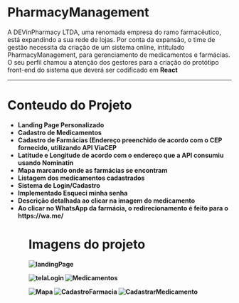 <h1>PharmacyManagement</h1>
 <p>A DEVinPharmacy LTDA, uma renomada empresa do ramo farmacêutico, está expandindo a sua rede de lojas. Por conta da expansão, o time de gestão necessita da criação de um sistema online, intitulado PharmacyManagement, para gerenciamento de medicamentos e farmácias. O seu perfil chamou a atenção dos gestores para a criação do protótipo front-end do sistema que deverá ser codificado em <strong>React</<strong></p>
 <hr>

<h1>Conteudo do Projeto</h1>
<ul>
  <li>Landing Page Personalizado</li>
  <li>Cadastro de Medicamentos</li>
  <li>Cadastro de Farmácias (Endereço preenchido de acordo com o CEP fornecido, utilizando API ViaCEP</li>
  <li>Latitude e Longitude de acordo com o endereço que a API consumiu usando Nominatin</li>
  <li>Mapa marcando onde as farmácias se encontram</li>
  <li>Listagem dos medicamentos cadastrados</li>
  <li>Sistema de Login/Cadastro</li>
  <li>Implementado Esqueci minha senha </li>
  <li>Descrição detalhada ao clicar na imagem do medicamento </li>
  <li>Ao clicar no WhatsApp da farmácia, o redirecionamento é feito para o https://wa.me/</li>
<ul>

 

 
 <h1>Imagens do projeto</h1>
  
  
 ![landingPage](https://user-images.githubusercontent.com/108702111/191635388-4898337b-2ac5-4fd6-878b-e9a23cb53966.png)
  
![telaLogin](https://user-images.githubusercontent.com/108702111/191635479-54040ab3-3604-4f0e-9796-4b73b6451d17.png)
![Medicamentos](https://user-images.githubusercontent.com/108702111/191635498-2ee177b8-84f6-4981-bb34-597ef823c913.png)
  
![Mapa](https://user-images.githubusercontent.com/108702111/191635560-ac993780-af18-4383-8686-9c3f84a8259f.png)
![CadastroFarmacia](https://user-images.githubusercontent.com/108702111/191635565-0bdd5538-6fd5-4937-be02-f4f5f7082cfb.png)
![CadastrarMedicamento](https://user-images.githubusercontent.com/108702111/191635566-d2be7acc-c4d2-4dad-9bb7-25010b0a8e5c.png)
